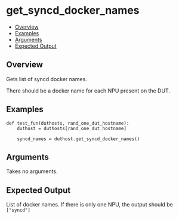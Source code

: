 # get_syncd_docker_names

- [Overview](#overview)
- [Examples](#examples)
- [Arguments](#arguments)
- [Expected Output](#expected-output)

## Overview
Gets list of syncd docker names.

There should be a docker name for each NPU present on the DUT.

## Examples
```
def test_fun(duthosts, rand_one_dut_hostname):
    duthost = duthosts[rand_one_dut_hostname]

    syncd_names = duthost.get_syncd_docker_names()
```

## Arguments
Takes no arguments.

## Expected Output
List of docker names. If there is only one NPU, the output should be `["syncd"]`
